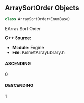 ## ArraySortOrder Objects

```python
class ArraySortOrder(EnumBase)
```

EArray Sort Order

**C++ Source:**

- **Module**: Engine
- **File**: KismetArrayLibrary.h

<a id="unreal.ArraySortOrder.ASCENDING"></a>

#### ASCENDING

0

<a id="unreal.ArraySortOrder.DESCENDING"></a>

#### DESCENDING

1

<a id="unreal.SlateGesture"></a>